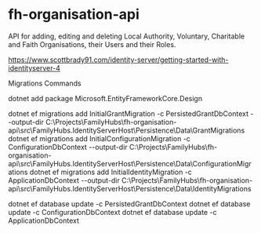 # fh-organisation-api
API for adding, editing and deleting Local Authority, Voluntary, Charitable and Faith Organisations, their Users and their Roles.

https://www.scottbrady91.com/identity-server/getting-started-with-identityserver-4

Migrations Commands

dotnet add package Microsoft.EntityFrameworkCore.Design

dotnet ef migrations add InitialGrantMigration -c PersistedGrantDbContext --output-dir C:\Projects\FamilyHubs\fh-organisation-api\src\FamilyHubs.IdentityServerHost\Persistence\Data\GrantMigrations
dotnet ef migrations add InitialConfigurationMigration -c ConfigurationDbContext --output-dir C:\Projects\FamilyHubs\fh-organisation-api\src\FamilyHubs.IdentityServerHost\Persistence\Data\ConfigurationMigrations
dotnet ef migrations add InitialIdentityMigration -c ApplicationDbContext --output-dir C:\Projects\FamilyHubs\fh-organisation-api\src\FamilyHubs.IdentityServerHost\Persistence\Data\IdentityMigrations

dotnet ef database update -c PersistedGrantDbContext
dotnet ef database update -c ConfigurationDbContext
dotnet ef database update -c ApplicationDbContext
